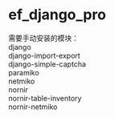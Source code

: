 # ef_django_pro  
需要手动安装的模块：  
django  
django-import-export  
django-simple-captcha  
paramiko  
netmiko  
nornir  
nornir-table-inventory  
nornir-netmiko   
